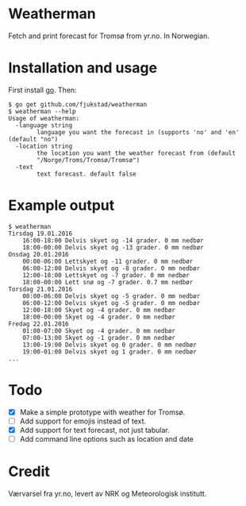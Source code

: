 # Weatherman
Fetch and print forecast for Tromsø from yr.no. In Norwegian. 

# Installation and usage   
First install [go](http://golang.org). Then: 

```
$ go get github.com/fjukstad/weatherman
$ weatherman --help
Usage of weatherman:
  -language string
        language you want the forecast in (supports 'no' and 'en' (default "no")
  -location string
        the location you want the weather forecast from (default
        "/Norge/Troms/Tromsø/Tromsø")
  -text
        text forecast. default false
```

# Example output
```
$ weatherman
Tirsdag 19.01.2016
	16:00-18:00 Delvis skyet og -14 grader. 0 mm nedbør
	18:00-00:00 Delvis skyet og -13 grader. 0 mm nedbør
Onsdag 20.01.2016
	00:00-06:00 Lettskyet og -11 grader. 0 mm nedbør
	06:00-12:00 Delvis skyet og -8 grader. 0 mm nedbør
	12:00-18:00 Lettskyet og -7 grader. 0 mm nedbør
	18:00-00:00 Lett snø og -7 grader. 0.7 mm nedbør
Torsdag 21.01.2016
	00:00-06:00 Delvis skyet og -5 grader. 0 mm nedbør
	06:00-12:00 Delvis skyet og -5 grader. 0 mm nedbør
	12:00-18:00 Skyet og -4 grader. 0 mm nedbør
	18:00-00:00 Skyet og -4 grader. 0 mm nedbør
Fredag 22.01.2016
	01:00-07:00 Skyet og -4 grader. 0 mm nedbør
	07:00-13:00 Skyet og -1 grader. 0 mm nedbør
	13:00-19:00 Delvis skyet og 0 grader. 0 mm nedbør
	19:00-01:00 Delvis skyet og 1 grader. 0 mm nedbør
...

```

# Todo
- [x] Make a simple prototype with weather for Tromsø. 
- [ ] Add support for emojis instead of text.
- [x] Add support for text forecast, not just tabular. 
- [ ] Add command line options such as location and date

# Credit
Værvarsel fra yr.no, levert av NRK og Meteorologisk institutt. 
